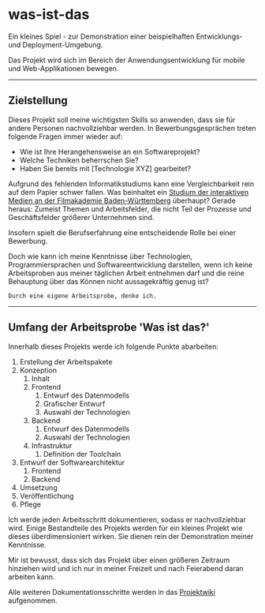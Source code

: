 # was-ist-das

Ein kleines Spiel - zur Demonstration einer beispielhaften Entwicklungs- und Deployment-Umgebung.

Das Projekt wird sich im Bereich der Anwendungsentwicklung für mobile und Web-Applikationen bewegen.
___

## Zielstellung

Dieses Projekt soll meine wichtigsten Skills so anwenden, dass sie für andere Personen nachvollziehbar werden. In Bewerbungsgesprächen treten folgende Fragen immer wieder auf:

* Wie ist Ihre Herangehensweise an ein Softwareprojekt?
* Welche Techniken beherrschen Sie?
* Haben Sie bereits mit [Technologie XYZ] gearbeitet?

Aufgrund des fehlenden Informatikstudiums kann eine Vergleichbarkeit rein auf dem Papier schwer fallen. Was beinhaltet ein [Studium der interaktiven Medien an der Filmakademie Baden-Württemberg](http://interaktive-medien.animationsinstitut.de/) überhaupt? Gerade heraus: Zumeist Themen und Arbeitsfelder, die nicht Teil der Prozesse und Geschäftsfelder größerer Unternehmen sind.

Insofern spielt die Berufserfahrung eine entscheidende Rolle bei einer Bewerbung.

Doch wie kann ich meine Kenntnisse über Technologien, Programmiersprachen und Softwareentwicklung darstellen, wenn ich keine Arbeitsproben aus meiner täglichen Arbeit entnehmen darf und die reine Behauptung über das Können nicht aussagekräftig genug ist?

    Durch eine eigene Arbeitsprobe, denke ich.

___

## Umfang der Arbeitsprobe 'Was ist das?'

Innerhalb dieses Projekts werde ich folgende Punkte abarbeiten:

1. Erstellung der Arbeitspakete
1. Konzeption
    1. Inhalt
    1. Frontend
        1. Entwurf des Datenmodells
        1. Grafischer Entwurf
        1. Auswahl der Technologien
    1. Backend
        1. Entwurf des Datenmodells
        1. Auswahl der Technologien
    1. Infrastruktur
        1. Definition der Toolchain
1. Entwurf der Softwarearchitektur
    1. Frontend
    1. Backend
1. Umsetzung
1. Veröffentlichung
1. Pflege

Ich werde jeden Arbeitsschritt dokumentieren, sodass er nachvollziehbar wird. Einige Bestandteile des Projekts werden für ein kleines Projekt wie dieses überdimensioniert wirken. Sie dienen rein der Demonstration meiner Kenntnisse.

Mir ist bewusst, dass sich das Projekt über einen größeren Zeitraum hinziehen wird und ich nur in meiner Freizeit und nach Feierabend daran arbeiten kann.

Alle weiteren Dokumentationsschritte werden in das [Projektwiki](/wiki) aufgenommen.
